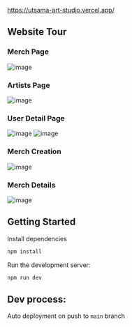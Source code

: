 https://utsama-art-studio.vercel.app/

## Website Tour

### Merch Page
![image](https://github.com/user-attachments/assets/9c6e463a-a085-43e7-9a35-b0aa957021fb)

### Artists Page 
![image](https://github.com/user-attachments/assets/e33b0ae8-c156-4316-b718-5d47b799cb9e)

### User Detail Page
![image](https://github.com/user-attachments/assets/c6b910f6-2807-469e-9dd9-1a3e1633f205)
![image](https://github.com/user-attachments/assets/e6bcd0be-fdb0-4a72-9a15-f347efed06fb)

### Merch Creation
![image](https://github.com/user-attachments/assets/507e8f67-58c5-42d3-a63c-d1802489e3d3)
### Merch Details
![image](https://github.com/user-attachments/assets/af196574-78e5-4ed6-9edc-7798b87097f0)

## Getting Started
Install dependencies
```bash
npm install
```

Run the development server:
```bash
npm run dev
```

## Dev process: 
Auto deployment on push to `main` branch
